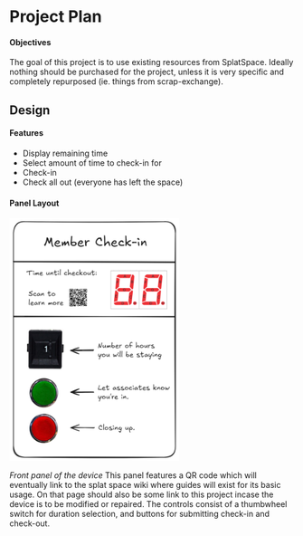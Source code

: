 # Project Plan

#### Objectives
The goal of this project is to use existing resources from SplatSpace. Ideally nothing should be purchased for the project, unless it is very specific and completely repurposed (ie. things from scrap-exchange).

## Design

#### Features
- Display remaining time
- Select amount of time to check-in for
- Check-in
- Check all out (everyone has left the space)

#### Panel Layout
<img width="300" src="./assets/panel-layout.png">

*Front panel of the device*
This panel features a QR code which will eventually link to the splat space wiki where guides will exist for its basic usage. On that page should also be some link to this project incase the device is to be modified or repaired.
The controls consist of a thumbwheel switch for duration selection, and buttons for submitting check-in and check-out.

